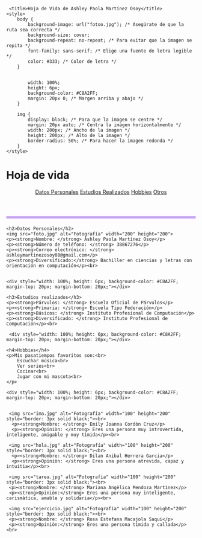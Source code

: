 <!DOCTYPE html>
<html>
<head>
     
     
     
     <title>Hoja de Vida de Ashley Paola Martínez Osoy</title>
    <style>
        body {
            background-image: url("fotoo.jpg"); /* Asegúrate de que la ruta sea correcta */
            background-size: cover;
            background-repeat: no-repeat; /* Para evitar que la imagen se repita */
            font-family: sans-serif; /* Elige una fuente de letra legible */
            color: #333; /* Color de letra */
        }

       
            width: 100%;
            height: 6px;
            background-color: #C8A2FF;
            margin: 20px 0; /* Margen arriba y abajo */
        }

        img {
            display: block; /* Para que la imagen se centre */
            margin: 20px auto; /* Centra la imagen horizontalmente */
            width: 200px; /* Ancho de la imagen */
            height: 200px; /* Alto de la imagen */
            border-radius: 50%; /* Para hacer la imagen redonda */
        }
    </style>
</head>
<body>
     <h1>Hoja de vida</h1>
     <header>
    <nav>
      <a href="#datos-personales">Datos Personales</a>
      <a href="#estudios-realizados">Estudios Realizados</a>
      <a href="#hobbies">Hobbies</a>
      <a href="#otros">Otros</a>
    </nav>
  </header>
     <div style="width: 100%; height: 6px; background-color: #C8A2FF; margin-top: 20px; margin-bottom: 20px;"></div>
     



    <h2>Datos Personales</h2>
    <img src="foto.jpg" alt="Fotografía" width="200" height="200">
    <p><strong>Nombre: </strong> Ashley Paola Martínez Osoy</p>
    <p><strong>Número de teléfono: </strong> 38867276</p>
    <p><strong>Correo electrónico: </strong> ashleymartinezosoy08@gmail.com</p>
    <p><strong>Diversificado:</strong> Bachiller en ciencias y letras con orientación en computación</p><br>


    <div style="width: 100%; height: 6px; background-color: #C8A2FF; margin-top: 20px; margin-bottom: 20px;"></div>

    <h3>Estudios realizados</h3>
    <p><strong>Párvulos: </strong> Escuela Oficial de Párvulos</p>
    <p><strong>Primaria: </strong> Escuela Tipo Federación</p>
    <p><strong>Básicos: </strong> Instituto Profesional de Computación</p>
    <p><strong>Diversificado: </strong> Instituto Profesional de Computación</p><br>
    
     <div style="width: 100%; height: 6px; background-color: #C8A2FF; margin-top: 20px; margin-bottom: 20px;"></div>
   
    <h4>Hobbies</h4>
    <p>Mis pasatiempos favoritos son:<br>
        Escuchar música<br>
        Ver series<br>
        Cocinar<br>
        Jugar con mi mascota<br>
    </p>

    <div style="width: 100%; height: 6px; background-color: #C8A2FF; margin-top: 20px; margin-bottom: 20px;"></div>

    
     <img src="ima.jpg" alt="Fotografía" width="100" height="200" style="border: 3px solid black;"><br>
      <p><strong>Nombre: </strong> Emily Joanna Cordòn Cruz</p>
      <p><strong>Opiniòn: </strong> Eres una persona muy introvertida, inteligente, amigable y muy tìmida</p><br>
      
     <img src="hola.jpg" alt="Fotografía" width="100" height="200" style="border: 3px solid black;"><br>
      <p><strong>Nombre: </strong> Dilan Anibal Herrera Garcia</p>
      <p><strong>Opiniòn: </strong> Eres una persona atrevida, capaz y intuitia</p><br>
     
     <img src="tarea.jpg" alt="Fotografía" width="100" height="200" style="border: 3px solid black;"><br>
     <p><strong>Nombre: </strong> Mariana Angèlica Mendoza Martìnez</p>
     <p><strong>Opiniòn:</strong> Eres una persona muy inteligente, carismàtica, amable y solidaria</p><br>

     <img src="ejercicio.jpg" alt="Fotografía" width="100" height="200" style="border: 3px solid black;"><br>
     <p><strong>Nombre: </strong> Rosa Estefana Macajola Saqui</p>
     <p><strong>Opiniòn:</strong> Eres una persona tìmida y callada</p><br>

</body>
</html>
